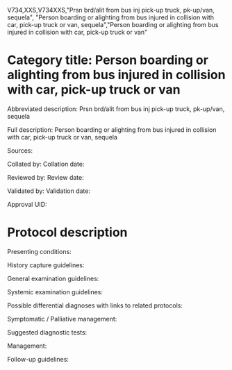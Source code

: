 V734,XXS,V734XXS,"Prsn brd/alit from bus inj pick-up truck, pk-up/van, sequela", "Person boarding or alighting from bus injured in collision with car, pick-up truck or van, sequela","Person boarding or alighting from bus injured in collision with car, pick-up truck or van"
# Category title: Person boarding or alighting from bus injured in collision with car, pick-up truck or van

Abbreviated description: Prsn brd/alit from bus inj pick-up truck, pk-up/van, sequela

Full description: Person boarding or alighting from bus injured in collision with car, pick-up truck or van, sequela

Sources:

Collated by:
Collation date:

Reviewed by:
Review date:

Validated by:
Validation date:

Approval UID:

# Protocol description

Presenting conditions:

History capture guidelines:

General examination guidelines:

Systemic examination guidelines:

Possible differential diagnoses with links to related protocols:

Symptomatic / Palliative management:

Suggested diagnostic tests:

Management:

Follow-up guidelines:
